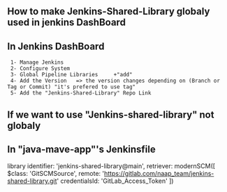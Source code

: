 ## How to make Jenkins-Shared-Library globaly used in jenkins DashBoard
  ## In Jenkins DashBoard
     1- Manage Jenkins
     2- Configure System
     3- Global Pipeline Libraries     +"add"
     4- Add the Version   => the version changes depending on (Branch or Tag or Commit) "it's prefered to use tag"
     5- Add the "Jenkins-Shared-Library" Repo Link

## #########################################################################################################################

## If we want to use "Jenkins-shared-library" not globaly 
  ## In "java-mave-app"'s Jenkinsfile

  library identifier: 'jenkins-shared-library@main', retriever: modernSCM([
    $class: 'GitSCMSource',
    remote: 'https://gitlab.com/naap_team/jenkins-shared-library.git'
    credentialsId: 'GitLab_Access_Token'
  ])